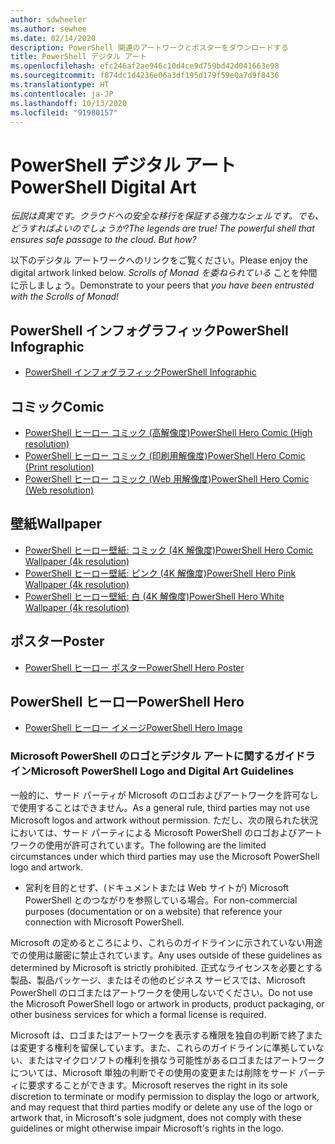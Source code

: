 ```yaml
---
author: sdwheeler
ms.author: sewhee
ms.date: 02/14/2020
description: PowerShell 関連のアートワークとポスターをダウンロードする
title: PowerShell デジタル アート
ms.openlocfilehash: efc246af2ae946c10d4ce9d759bd42d041663e98
ms.sourcegitcommit: f874dc1d4236e06a3df195d179f59e0a7d9f8436
ms.translationtype: HT
ms.contentlocale: ja-JP
ms.lasthandoff: 10/13/2020
ms.locfileid: "91980157"
---
```

# <a name="powershell-digital-art"></a><span data-ttu-id="db7eb-103">PowerShell デジタル アート</span><span class="sxs-lookup"><span data-stu-id="db7eb-103">PowerShell Digital Art</span></span>

<span data-ttu-id="db7eb-104">*伝説は真実です。クラウドへの安全な移行を保証する強力なシェルです。でも、どうすればよいのでしょうか?*</span><span class="sxs-lookup"><span data-stu-id="db7eb-104">*The legends are true! The powerful shell that ensures safe passage to the cloud. But how?*</span></span>

<span data-ttu-id="db7eb-105">以下のデジタル アートワークへのリンクをご覧ください。</span><span class="sxs-lookup"><span data-stu-id="db7eb-105">Please enjoy the digital artwork linked below.</span></span> <span data-ttu-id="db7eb-106">*Scrolls of Monad を委ねられている* ことを仲間に示しましょう。</span><span class="sxs-lookup"><span data-stu-id="db7eb-106">Demonstrate to your peers that *you have been entrusted with the Scrolls of Monad!*</span></span>

## <a name="powershell-infographic"></a><span data-ttu-id="db7eb-107">PowerShell インフォグラフィック</span><span class="sxs-lookup"><span data-stu-id="db7eb-107">PowerShell Infographic</span></span>

- [<span data-ttu-id="db7eb-108">PowerShell インフォグラフィック</span><span class="sxs-lookup"><span data-stu-id="db7eb-108">PowerShell Infographic</span></span>](https://github.com/MicrosoftDocs/PowerShell-Docs/blob/staging/assets/PowerShell_7_Infographic.pdf)

## <a name="comic"></a><span data-ttu-id="db7eb-109">コミック</span><span class="sxs-lookup"><span data-stu-id="db7eb-109">Comic</span></span>

- [<span data-ttu-id="db7eb-110">PowerShell ヒーロー コミック (高解像度)</span><span class="sxs-lookup"><span data-stu-id="db7eb-110">PowerShell Hero Comic (High resolution)</span></span>](https://aka.ms/powershellherocomic_highres)
- [<span data-ttu-id="db7eb-111">PowerShell ヒーロー コミック (印刷用解像度)</span><span class="sxs-lookup"><span data-stu-id="db7eb-111">PowerShell Hero Comic (Print resolution)</span></span>](https://aka.ms/powershellherocomic_print)
- [<span data-ttu-id="db7eb-112">PowerShell ヒーロー コミック (Web 用解像度)</span><span class="sxs-lookup"><span data-stu-id="db7eb-112">PowerShell Hero Comic (Web resolution)</span></span>](https://aka.ms/powershellherocomic_web)

## <a name="wallpaper"></a><span data-ttu-id="db7eb-113">壁紙</span><span class="sxs-lookup"><span data-stu-id="db7eb-113">Wallpaper</span></span>

- [<span data-ttu-id="db7eb-114">PowerShell ヒーロー壁紙: コミック (4K 解像度)</span><span class="sxs-lookup"><span data-stu-id="db7eb-114">PowerShell Hero Comic Wallpaper (4k resolution)</span></span>](https://aka.ms/powershellherowallpaper)
- [<span data-ttu-id="db7eb-115">PowerShell ヒーロー壁紙: ピンク (4K 解像度)</span><span class="sxs-lookup"><span data-stu-id="db7eb-115">PowerShell Hero Pink Wallpaper (4k resolution)</span></span>](https://aka.ms/powershellherowallpaper1)
- [<span data-ttu-id="db7eb-116">PowerShell ヒーロー壁紙: 白 (4K 解像度)</span><span class="sxs-lookup"><span data-stu-id="db7eb-116">PowerShell Hero White Wallpaper (4k resolution)</span></span>](https://aka.ms/powershellherowallpaper2)

## <a name="poster"></a><span data-ttu-id="db7eb-117">ポスター</span><span class="sxs-lookup"><span data-stu-id="db7eb-117">Poster</span></span>

- [<span data-ttu-id="db7eb-118">PowerShell ヒーロー ポスター</span><span class="sxs-lookup"><span data-stu-id="db7eb-118">PowerShell Hero Poster</span></span>](https://aka.ms/powershellheroposter)

## <a name="powershell-hero"></a><span data-ttu-id="db7eb-119">PowerShell ヒーロー</span><span class="sxs-lookup"><span data-stu-id="db7eb-119">PowerShell Hero</span></span>

- [<span data-ttu-id="db7eb-120">PowerShell ヒーロー イメージ</span><span class="sxs-lookup"><span data-stu-id="db7eb-120">PowerShell Hero Image</span></span>](https://aka.ms/powershellhero)

### <a name="microsoft-powershell-logo-and-digital-art-guidelines"></a><span data-ttu-id="db7eb-121">Microsoft PowerShell のロゴとデジタル アートに関するガイドライン</span><span class="sxs-lookup"><span data-stu-id="db7eb-121">Microsoft PowerShell Logo and Digital Art Guidelines</span></span>

<span data-ttu-id="db7eb-122">一般的に、サード パーティが Microsoft のロゴおよびアートワークを許可なしで使用することはできません。</span><span class="sxs-lookup"><span data-stu-id="db7eb-122">As a general rule, third parties may not use Microsoft logos and artwork without permission.</span></span> <span data-ttu-id="db7eb-123">ただし、次の限られた状況においては、サード パーティによる Microsoft PowerShell のロゴおよびアートワークの使用が許可されています。</span><span class="sxs-lookup"><span data-stu-id="db7eb-123">The following are the limited circumstances under which third parties may use the Microsoft PowerShell logo and artwork.</span></span>

- <span data-ttu-id="db7eb-124">営利を目的とせず、(ドキュメントまたは Web サイトが) Microsoft PowerShell とのつながりを参照している場合。</span><span class="sxs-lookup"><span data-stu-id="db7eb-124">For non-commercial purposes (documentation or on a website) that reference your connection with Microsoft PowerShell.</span></span>

<span data-ttu-id="db7eb-125">Microsoft の定めるところにより、これらのガイドラインに示されていない用途での使用は厳密に禁止されています。</span><span class="sxs-lookup"><span data-stu-id="db7eb-125">Any uses outside of these guidelines as determined by Microsoft is strictly prohibited.</span></span> <span data-ttu-id="db7eb-126">正式なライセンスを必要とする製品、製品パッケージ、またはその他のビジネス サービスでは、Microsoft PowerShell のロゴまたはアートワークを使用しないでください。</span><span class="sxs-lookup"><span data-stu-id="db7eb-126">Do not use the Microsoft PowerShell logo or artwork in products, product packaging, or other business services for which a formal license is required.</span></span>

<span data-ttu-id="db7eb-127">Microsoft は、ロゴまたはアートワークを表示する権限を独自の判断で終了または変更する権利を留保しています。また、これらのガイドラインに準拠していない、またはマイクロソフトの権利を損なう可能性があるロゴまたはアートワークについては、Microsoft 単独の判断でその使用の変更または削除をサード パーティに要求することができます。</span><span class="sxs-lookup"><span data-stu-id="db7eb-127">Microsoft reserves the right in its sole discretion to terminate or modify permission to display the logo or artwork, and may request that third parties modify or delete any use of the logo or artwork that, in Microsoft's sole judgment, does not comply with these guidelines or might otherwise impair Microsoft's rights in the logo.</span></span>

